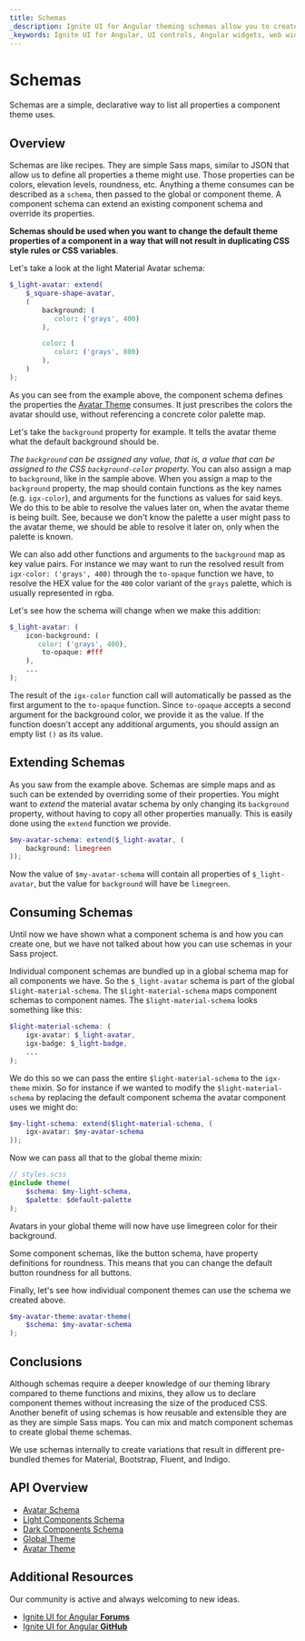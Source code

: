 ```yaml
---
title: Schemas
_description: Ignite UI for Angular theming schemas allow you to create recipes for component themes.
_keywords: Ignite UI for Angular, UI controls, Angular widgets, web widgets, UI widgets, Angular, Native Angular Components Suite, Native Angular Controls, Native Angular Components Library 
---
```


# Schemas
<p class="highlight">Schemas are a simple, declarative way to list all properties a component theme uses.</p>

<div class="divider--half"></div>

## Overview
Schemas are like recipes. They are simple Sass maps, similar to JSON that allow us to define all properties a theme might use. Those properties can be colors, elevation levels, roundness, etc. Anything a theme consumes can be described as a `schema`, then passed to the global or component theme. A component schema can extend an existing component schema and override its properties.

**Schemas should be used when you want to change the default theme properties of a component in a way that will not result in duplicating CSS style rules or CSS variables**.

Let's take a look at the light Material Avatar schema:

```scss
$_light-avatar: extend(
    $_square-shape-avatar,
    (
        background: (
           color: ('grays', 400)
        ),

        color: (
           color: ('grays', 800)
        ),
    )
);
```

As you can see from the example above, the component schema defines the properties the [Avatar Theme]({environment:sassApiUrl}/index.html#function-igx-avatar-theme) consumes. It just prescribes the colors the avatar should use, without referencing a concrete color palette map.

Let's take the `background` property for example. It tells the avatar theme what the default background should be. 

*The `background` can be assigned any value, that is, a value that can be assigned to the CSS `background-color` property.* You can also assign a map to `background`, like in the sample above. When you assign a map to the `background` property, the map should contain functions as the key names (e.g. `igx-color`), and arguments for the functions as values for said keys. We do this to be able to resolve the values later on, when the avatar theme is being built. See, because we don't know the palette a user might pass to the avatar theme, we should be able to resolve it later on, only when the palette is known.

We can also add other functions and arguments to the `background` map as key value pairs. For instance we may want to run the resolved result from `igx-color: ('grays', 400)` through the `to-opaque` function we have, to resolve the HEX value for the `400` color variant of the `grays` palette, which is usually represented in rgba. 

Let's see how the schema will change when we make this addition:

```scss
$_light-avatar: (
    icon-background: (
       color: ('grays', 400),
        to-opaque: #fff
    ),
    ...
);
```

The result of the `igx-color` function call will automatically be passed as the first argument to the `to-opaque` function. Since `to-opaque` accepts a second argument for the background color, we provide it as the value. If the function doesn't accept any additional arguments, you should assign an empty list `()` as its value.

<div class="divider--half"></div>

## Extending Schemas
As you saw from the example above. Schemas are simple maps and as such can be extended by overriding some of their properties. You might want to _extend_ the material avatar schema by only changing its `background` property, without having to copy all other properties manually. This is easily done using the `extend` function we provide.

```scss
$my-avatar-schema: extend($_light-avatar, (
    background: limegreen
));
```

Now the value of `$my-avatar-schema` will contain all properties of `$_light-avatar`, but the value for `background` will have be `limegreen`.

## Consuming Schemas
Until now we have shown what a component schema is and how you can create one, but we have not talked about how you can use schemas in your Sass project. 

Individual component schemas are bundled up in a global schema map for all components we have. So the `$_light-avatar` schema is part of the global `$light-material-schema`. The `$light-material-schema` maps component schemas to component names. The `$light-material-schema` looks something like this:

```scss
$light-material-schema: (
    igx-avatar: $_light-avatar,
    igx-badge: $_light-badge,
    ...
);
```

We do this so we can pass the entire `$light-material-schema` to the `igx-theme` mixin. So for instance if we wanted to modify the `$light-material-schema` by replacing the default component schema the avatar component uses we might do:

```scss
$my-light-schema: extend($light-material-schema, (
    igx-avatar: $my-avatar-schema
));
```

Now we can pass all that to the global theme mixin:

```scss
// styles.scss
@include theme(
    $schema: $my-light-schema,
    $palette: $default-palette
);
```

Avatars in your global theme will now have use limegreen color for their background.

Some component schemas, like the button schema, have property definitions for roundness. This means that you can change the default button roundness for all buttons.

Finally, let's see how individual component themes can use the schema we created above.

```scss
$my-avatar-theme:avatar-theme(
    $schema: $my-avatar-schema
);
```

## Conclusions

Although schemas require a deeper knowledge of our theming library compared to theme functions and mixins, they allow us to declare component themes without increasing the size of the produced CSS. Another benefit of using schemas is how reusable and extensible they are as they are simple Sass maps. You can mix and match component schemas to create global theme schemas.

We use schemas internally to create variations that result in different pre-bundled themes for Material, Bootstrap, Fluent, and Indigo.

## API Overview
* [Avatar Schema]({environment:sassApiUrl}/index.html#variable-_light-avatar)
* [Light Components Schema]({environment:sassApiUrl}/index.html#variable-light-schema)
* [Dark Components Schema]({environment:sassApiUrl}/index.html#variable-dark-schema)
* [Global Theme]({environment:sassApiUrl}/index.html#mixin-igx-theme)
* [Avatar Theme]({environment:sassApiUrl}/index.html#function-igx-avatar-theme)

## Additional Resources
<div class="divider--half"></div>

Our community is active and always welcoming to new ideas.
* [Ignite UI for Angular **Forums**](https://www.infragistics.com/community/forums/f/ignite-ui-for-angular)
* [Ignite UI for Angular **GitHub**](https://github.com/IgniteUI/igniteui-angular)
